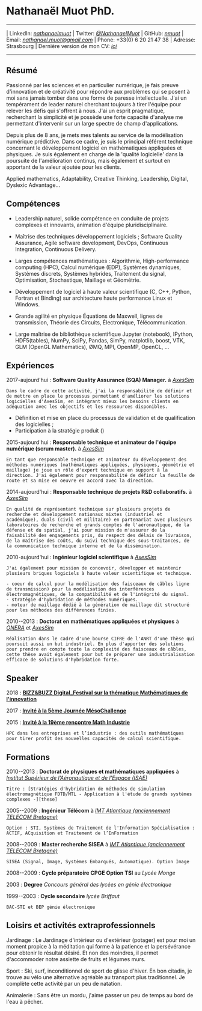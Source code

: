 # Nathanaël Muot PhD.

----

| LinkedIn: *[nathanaelmuot][linkedin]*
| Twitter: *[\@NathanaelMuot][twitter]*
| GitHub: *[nmuot][github]*
| Email: *<nathanael.muot@gmail.com>*
| Phone: +33(0) 6 20 21 47 38
| Adresse: Strasbourg
| Dernière version de mon CV: *[ici][cvpdf]*

----


## Résumé

Passionné par les sciences et en particulier numérique, je fais preuve d'innovation et de créativité pour répondre aux problèmes qui se posent à moi sans jamais tomber dans une forme de paresse intellectuelle. J'ai un tempérament de leader naturel cherchant toujours à tirer l'équipe pour relever les défis qui s'offrent à nous. J'ai un esprit pragmatique, recherchant la simplicité et je possède une forte capacité d'analyse me permettant d'intervenir sur un large spectre de champ d'applications.

Depuis plus de 8 ans, je mets mes talents au service de la modélisation numérique prédictive. Dans ce cadre, je suis le principal référent technique concernant le développement logiciel en mathématiques appliquées et physiques. Je suis également en charge de la 'qualité logicielle' dans la poursuite de l'amélioration continus, mais également et surtout en apportant de la valeur ajoutée pour les clients.

Applied mathematics, Adaptability, Creative Thinking, Leadership, Digital, Dyslexic Advantage...


## Compétences

- Leadership naturel, solide compétence en conduite de projets complexes et innovants, animation d'équipe pluridisciplinaire.
  
- Maîtrise des techniques développement logiciels ; Software Quality Assurance, Agile software development, DevOps, Continuous Integration, Continuous Delivery.
  
- Larges compétences mathématiques : Algorithmie, High-performance computing (HPC), Calcul numérique (EDP), Systèmes dynamiques, Systèmes discrets, Systèmes hybrides, Traitement du signal, Optimisation, Stochastique, Maillage et Géométrie.

<!--
- Connaissance du maillage industriel et open source de la simulation numérique et des enjeux de demain (HPC, cloud, CAD, Visualisation, etc.).
-->

- Développement de logiciel à haute valeur scientifique (C, C++, Python, Fortran et Binding) sur architecture haute performance Linux et Windows.

- Grande agilité en physique Équations de Maxwell, lignes de transmission, Théorie des Circuits, Électronique, Télécommunication.

- Large maîtrise de bibliothèque scientifique Jupyter (notebook), IPython, HDF5(tables), NumPy, SciPy, Pandas, SimPy, matplotlib, boost, VTK, GLM (OpenGL Mathematics), ØMQ, MPI, OpenMP, OpenCL, ...

<!--
(Emacs, Éclipse, QtCreator, Valgrind, gdb, CMake, git, svn, mercurial, ..., MS Visual Studio)
- Latex, Markdown, ReST(Sphinx), LibreOffice, Ms Office
-->

## Expériences


2017-aujourd'hui
:   **Software Quality Assurance (SQA) Manager.** à *[AxesSim][axs]* 

    Dans le cadre de cette activité, j'ai la responsabilité de définir et de mettre en place le processus permettant d'améliorer les solutions logicielles d'AxesSim, en intégrant mieux les besoins clients en adéquation avec les objectifs et les ressources disponibles.
    
* Définition et mise en place du processus de validation et de qualification des logicielles ;
* Participation à la stratégie produit ()

2015-aujourd'hui
:   **Responsable technique et animateur de l'équipe numérique (scrum master).** à *[AxesSim][axs]*

    En tant que responsable technique et animateur du développement des méthodes numériques (mathématiques appliquées, physiques, géométrie et maillage) je joue un rôle d'expert technique en support à la direction. J'ai également pour responsabilité de définir la feuille de route et sa mise en oeuvre en accord avec la direction.

2014-aujourd'hui
:   **Responsable technique de projets R&D collaboratifs.** à *[AxesSim][axs]*

    En qualité de représentant technique sur plusieurs projets de recherche et développement nationaux mixtes (industriel et académique), duals (civil et militaire) en partenariat avec plusieurs laboratoires de recherche et grands comptes de l'aéronautique, de la défense et du spatial, j'ai pour mission de m'assurer de la faisabilité des engagements pris, du respect des délais de livraison, de la maîtrise des coûts, du suivi technique des sous-traitances, de la communication technique interne et de la dissémination.

<!--
* Le projet [Conforme 2][17-20_conforme2] est une montée en TRL du projet [Conforme][13-16_conforme] ; d'une part pour lever les derniers verrous techniques et d'autre part de généraliser l'approche pour répondre aux besoins d'industrialisation. En partenariat avec XLim et Dassault Aviation.
* Le projet [HOROCH][15-18_horoch] (Utilisation des HPC pour l’Optimisation des Radiocommunications des Objets Connectés proches de l’Homme) vise à l'utilisation d'une méthode de Galerkin Discontinus sur architecture massivement parallèle pour la modélisation de l'intéraction onde corps humain. En partenariat avec THALES Communications & Security, Cityzen Sciences, ONERA, IRMA, BodyCap.
* Le projet [Conforme][13-16_conforme] est un projet de R&D en amont permettant une meilleure prise en compte de faisceau de câbles proche des parois pour la CEM en partenariat avec XLim et Dassault Aviation.
* Le projet [GREAT][12-14_great] est un transfert technologique public (ONERA, IRMA) /privé, visant à implémenter un solveur électromagnétique 3D dans le domaine temporel basé sur la méthode de Galerkin Discontinus sur architecture GPU.
-->

2010-aujourd'hui
:   **Ingénieur logiciel scientifique** à *[AxesSim][axs]*

    J'ai également pour mission de concevoir, développer et maintenir plusieurs briques logiciels à haute valeur scientifique et technique.

    - coeur de calcul pour la modélisation des faisceaux de câbles ligne de transmission) pour la modélisation des interférences électromagnétiques, de la compatibilité et de l'intégrité du signal.
    - stratégie d'hybridation de méthodes numériques.
    - moteur de maillage dédié à la génération de maillage dit structuré pour les méthodes des différences finies.

2010--2013
:   **Doctorat en mathématiques appliquées et physiques** à *[ONERA][onera]* et *[AxesSim][axs]*

    Réalisation dans le cadre d'une bourse CIFRE de l'ANRT d'une Thèse qui poursuit aussi un but industriel. En plus d'apporter des solutions pour prendre en compte toute la complexité des faisceaux de câbles, cette thèse avait également pour but de préparer une industrialisation efficace de solutions d'hybridation forte.


## Speaker

2018
: **[BIZZ&BUZZ Digital_Festival sur la thématique Mathématiques de l'innovation][2018mathinnov]**

2017 
: **[Invité à la 5ème Journée MésoChallenge][2017mesochallenge]**

2015 
: **[Invité à la 19ème rencontre Math Industrie][2015mathindus]**

    HPC dans les entreprises et l’industrie : des outils mathématiques pour tirer profit des nouvelles capacités de calcul scientifique.


## Formations

2010--2013
:   **Doctorat de physiques et mathématiques appliquées** à *[Institut Supérieur de l’Aéronautique et de l’Espace (ISAE)][isae]*

    Titre : [Stratégies d'hybridation de méthodes de simulation électromagnétique FDTD/MTL - Application à l'étude de grands systèmes complexes -][these]

2005--2009
:   **Ingénieur Télécom** à *[IMT Atlantique (anciennement TELECOM Bretagne)][imt]*

    Option : STI, Systèmes de Traitement de l'Information Spécialisation : ACTIF, ACquisition et Traitement de l’InFormation

2008--2009
:   **Master recherche SISEA** à *[IMT Atlantique (anciennement TELECOM Bretagne)][imt]*

    SISEA (Signal, Image, Systèmes Embarqués, Automatique). Option Image

2008--2009
:   **Cycle préparatoire CPGE Option TSI** au *Lycée Monge*

2003
:    **Degree** *Concours général des lycées en génie électronique*

1999--2003
:   **Cycle secondaire** *lycée Briffaut*

    BAC-STI et BEP génie électronique

## Loisirs et activités extraprofessionnels


Jardinage
: Le Jardinage d'intérieur ou d'extérieur (potager) est pour moi un moment propice à la méditation qui forme à la patience et la persévérance pour obtenir le résultat désiré. Et non des moindres, il permet d'accommoder notre assiette de fruits et légumes murs.

Sport
: Ski, surf, inconditionnel de sport de glisse d'hiver. En bon citadin, je trouve au vélo une alternative agréable au transport plus traditionnel. Je complète cette activité par un peu de natation.

Animalerie
: Sans être un mordu, j'aime passer un peu de temps au bord de l'eau à pêcher.

[cvpdf]: https://github.com/nmuot/curriculum/raw/master/cv_nmuot.pdf
[linkedin]: https://linkedin.com/in/nathanaelmuot
[twitter]: https://twitter.com/NathanaelMuot
[github]: https://github.com/nmuot
[axs]: http://www.axessim.eu/
[these]: http://tel.archives-ouvertes.fr/tel-00841708/
[onera]: http://www.onera.fr/en/demr
[imt]: http://www.imt-atlantique.fr/
[isae]: https://www.isae-supaero.fr/en/

[2018mathinnov]: http://bizzandbuzz.alsace/sessions/mathematiques-de-linnovation/
[2015mathindus]: http://smai.emath.fr/spip.php?article554&amp;amp;amp;amp;amp;amp;amp;amp;amp;amp;lang=fr
[2017mesochallenge]: https://www.calmip.univ-toulouse.fr/spip.php?article559

[17-20_conforme2]: https://www.axessim.fr/projects
[15-18_horoch]: https://www.axessim.fr/projects
[13-16_conforme]: http://www.agence-nationale-recherche.fr/Projet-ANR-12-ASTR-0042
[12-14_great]: https://www.axessim.fr/projects
